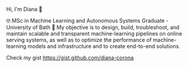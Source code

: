   
 Hi, I'm Diana 👑
 
🤓 MSc in Machine Learning and Autonomous Systems Graduate - University of Bath 🤖
My objective is to design, build, troubleshoot, and maintain scalable and transparent machine-learning pipelines on online serving systems, as well as to optimize the performance of machine-learning models and infrastructure and to create end-to-end solutions.

Check my gist https://gist.github.com/diana-corona

<!--
**diana-corona/diana-corona** is a ✨ _special_ ✨ repository because its `README.md` (this file) appears on your GitHub profile.

Here are some ideas to get you started:

- 🔭 I’m currently working on ...
- 🌱 I’m currently learning ...
- 👯 I’m looking to collaborate on ...
- 🤔 I’m looking for help with ...
- 💬 Ask me about ...
- 📫 How to reach me: ...
- 😄 Pronouns: ...
- ⚡ Fun fact: ...
-->

